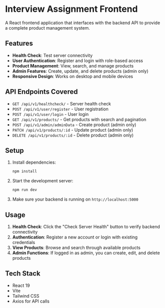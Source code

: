 # Interview Assignment Frontend

A React frontend application that interfaces with the backend API to provide a complete product management system.

## Features

- **Health Check**: Test server connectivity
- **User Authentication**: Register and login with role-based access
- **Product Management**: View, search, and manage products
- **Admin Features**: Create, update, and delete products (admin only)
- **Responsive Design**: Works on desktop and mobile devices

## API Endpoints Covered

- `GET /api/v1/healthcheck/` - Server health check
- `POST /api/v1/user/register` - User registration
- `POST /api/v1/user/login` - User login
- `GET /api/v1/products/` - Get products with search and pagination
- `POST /api/v1/admin/adminData` - Create product (admin only)
- `PATCH /api/v1/products/:id` - Update product (admin only)
- `DELETE /api/v1/products/:id` - Delete product (admin only)

## Setup

1. Install dependencies:
   ```bash
   npm install
   ```

2. Start the development server:
   ```bash
   npm run dev
   ```

3. Make sure your backend is running on `http://localhost:5000`

## Usage

1. **Health Check**: Click the "Check Server Health" button to verify backend connectivity
2. **Authentication**: Register a new account or login with existing credentials
3. **View Products**: Browse and search through available products
4. **Admin Functions**: If logged in as admin, you can create, edit, and delete products

## Tech Stack

- React 19
- Vite
- Tailwind CSS
- Axios for API calls